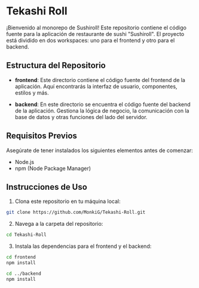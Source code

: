 # Tekashi Roll

¡Bienvenido al monorepo de Sushiroll! Este repositorio contiene el código fuente para la aplicación de restaurante de sushi "Sushiroll". El proyecto está dividido en dos workspaces: uno para el frontend y otro para el backend.

## Estructura del Repositorio

- **frontend**: Este directorio contiene el código fuente del frontend de la aplicación. Aquí encontrarás la interfaz de usuario, componentes, estilos y más.

- **backend**: En este directorio se encuentra el código fuente del backend de la aplicación. Gestiona la lógica de negocio, la comunicación con la base de datos y otras funciones del lado del servidor.

## Requisitos Previos

Asegúrate de tener instalados los siguientes elementos antes de comenzar:

- Node.js
- npm (Node Package Manager)

## Instrucciones de Uso

1. Clona este repositorio en tu máquina local:

```sh
git clone https://github.com/MonkiG/Tekashi-Roll.git
```
2. Navega a la carpeta del repositorio:

```sh
cd Tekashi-Roll
```
3. Instala las dependencias para el frontend y el backend:
```sh
cd frontend
npm install

cd ../backend
npm install
```